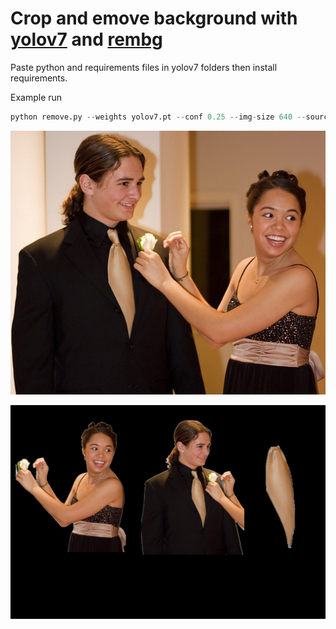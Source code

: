 # Crop and emove background with [yolov7](https://github.com/WongKinYiu/yolov7) and [rembg](https://github.com/danielgatis/rembg)

Paste python and requirements files in yolov7 folders then install requirements.

Example run 
```python
python remove.py --weights yolov7.pt --conf 0.25 --img-size 640 --source inference/images/image.jpg --crop True --boundbox False
```

![example image](https://github.com/alanahmet/-crop-and-remove-background/blob/main/runs/detect/exp2/image1.jpg?raw=true "Logo Title Text 1")

![example image](https://github.com/alanahmet/-crop-and-remove-background/blob/main/result.png?raw=true "Logo Title Text 1")
